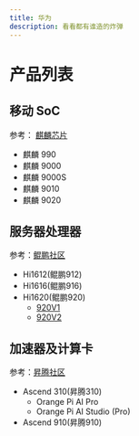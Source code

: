 ```yaml
---
title: 华为
description: 看看都有谁造的炸弹
---
```


# 产品列表

## 移动 SoC

参考： [麒麟芯片](https://www.hisilicon.com/cn/products/Kirin)

- 麒麟 990
- 麒麟 9000
- 麒麟 9000S
- 麒麟 9010
- 麒麟 9020

## 服务器处理器

参考：[鲲鹏社区](https://www.hikunpeng.com/)

- Hi1612(鲲鹏912)
- Hi1616(鲲鹏916)
- Hi1620(鲲鹏920)
    - [920V1](/products/vendors/huawei/soc/hi1620.md)
    - [920V2](/products/vendors/huawei/soc/hi1630.md)

## 加速器及计算卡

参考：[昇腾社区](https://www.hiascend.com/)

- Ascend 310(昇腾310)
    - Orange Pi AI Pro
    - Orange Pi AI Studio (Pro)
- Ascend 910(昇腾910)


